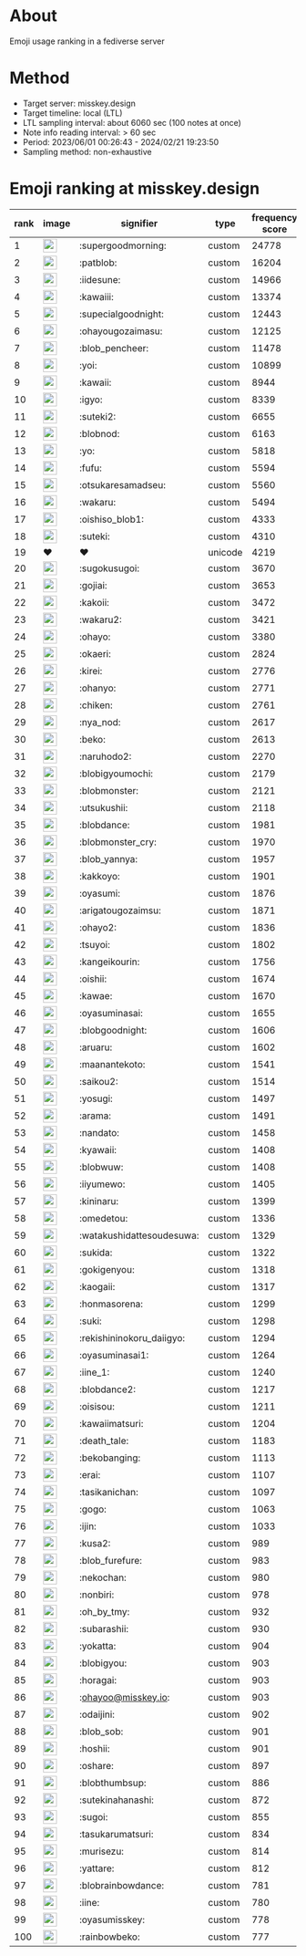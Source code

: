 # About
Emoji usage ranking in a fediverse server

# Method
- Target server: misskey.design
- Target timeline: local (LTL)
- LTL sampling interval: about 6060 sec (100 notes at once)
- Note info reading interval: > 60 sec
- Period: 2023/06/01 00:26:43 - 2024/02/21 19:23:50 
- Sampling method: non-exhaustive

# Emoji ranking at misskey.design

|rank|image|signifier|type|frequency score|
|----|----|----|----|----|
|1|<img height="24" src="https://misskey.design/emoji/supergoodmorning.webp">|:supergoodmorning:|custom|24778|
|2|<img height="24" src="https://misskey.design/emoji/patblob.webp">|:patblob:|custom|16204|
|3|<img height="24" src="https://misskey.design/emoji/iidesune.webp">|:iidesune:|custom|14966|
|4|<img height="24" src="https://misskey.design/emoji/kawaiii.webp">|:kawaiii:|custom|13374|
|5|<img height="24" src="https://misskey.design/emoji/supecialgoodnight.webp">|:supecialgoodnight:|custom|12443|
|6|<img height="24" src="https://misskey.design/emoji/ohayougozaimasu.webp">|:ohayougozaimasu:|custom|12125|
|7|<img height="24" src="https://misskey.design/emoji/blob_pencheer.webp">|:blob_pencheer:|custom|11478|
|8|<img height="24" src="https://misskey.design/emoji/yoi.webp">|:yoi:|custom|10899|
|9|<img height="24" src="https://misskey.design/emoji/kawaii.webp">|:kawaii:|custom|8944|
|10|<img height="24" src="https://misskey.design/emoji/igyo.webp">|:igyo:|custom|8339|
|11|<img height="24" src="https://misskey.design/emoji/suteki2.webp">|:suteki2:|custom|6655|
|12|<img height="24" src="https://misskey.design/emoji/blobnod.webp">|:blobnod:|custom|6163|
|13|<img height="24" src="https://misskey.design/emoji/yo.webp">|:yo:|custom|5818|
|14|<img height="24" src="https://misskey.design/emoji/fufu.webp">|:fufu:|custom|5594|
|15|<img height="24" src="https://misskey.design/emoji/otsukaresamadseu.webp">|:otsukaresamadseu:|custom|5560|
|16|<img height="24" src="https://misskey.design/emoji/wakaru.webp">|:wakaru:|custom|5494|
|17|<img height="24" src="https://misskey.design/emoji/oishiso_blob1.webp">|:oishiso_blob1:|custom|4333|
|18|<img height="24" src="https://misskey.design/emoji/suteki.webp">|:suteki:|custom|4310|
|19|❤|❤|unicode|4219|
|20|<img height="24" src="https://misskey.design/emoji/sugokusugoi.webp">|:sugokusugoi:|custom|3670|
|21|<img height="24" src="https://misskey.design/emoji/gojiai.webp">|:gojiai:|custom|3653|
|22|<img height="24" src="https://misskey.design/emoji/kakoii.webp">|:kakoii:|custom|3472|
|23|<img height="24" src="https://misskey.design/emoji/wakaru2.webp">|:wakaru2:|custom|3421|
|24|<img height="24" src="https://misskey.design/emoji/ohayo.webp">|:ohayo:|custom|3380|
|25|<img height="24" src="https://misskey.design/emoji/okaeri.webp">|:okaeri:|custom|2824|
|26|<img height="24" src="https://misskey.design/emoji/kirei.webp">|:kirei:|custom|2776|
|27|<img height="24" src="https://misskey.design/emoji/ohanyo.webp">|:ohanyo:|custom|2771|
|28|<img height="24" src="https://misskey.design/emoji/chiken.webp">|:chiken:|custom|2761|
|29|<img height="24" src="https://misskey.design/emoji/nya_nod.webp">|:nya_nod:|custom|2617|
|30|<img height="24" src="https://misskey.design/emoji/beko.webp">|:beko:|custom|2613|
|31|<img height="24" src="https://misskey.design/emoji/naruhodo2.webp">|:naruhodo2:|custom|2270|
|32|<img height="24" src="https://misskey.design/emoji/blobigyoumochi.webp">|:blobigyoumochi:|custom|2179|
|33|<img height="24" src="https://misskey.design/emoji/blobmonster.webp">|:blobmonster:|custom|2121|
|34|<img height="24" src="https://misskey.design/emoji/utsukushii.webp">|:utsukushii:|custom|2118|
|35|<img height="24" src="https://misskey.design/emoji/blobdance.webp">|:blobdance:|custom|1981|
|36|<img height="24" src="https://misskey.design/emoji/blobmonster_cry.webp">|:blobmonster_cry:|custom|1970|
|37|<img height="24" src="https://misskey.design/emoji/blob_yannya.webp">|:blob_yannya:|custom|1957|
|38|<img height="24" src="https://misskey.design/emoji/kakkoyo.webp">|:kakkoyo:|custom|1901|
|39|<img height="24" src="https://misskey.design/emoji/oyasumi.webp">|:oyasumi:|custom|1876|
|40|<img height="24" src="https://misskey.design/emoji/arigatougozaimsu.webp">|:arigatougozaimsu:|custom|1871|
|41|<img height="24" src="https://misskey.design/emoji/ohayo2.webp">|:ohayo2:|custom|1836|
|42|<img height="24" src="https://misskey.design/emoji/tsuyoi.webp">|:tsuyoi:|custom|1802|
|43|<img height="24" src="https://misskey.design/emoji/kangeikourin.webp">|:kangeikourin:|custom|1756|
|44|<img height="24" src="https://misskey.design/emoji/oishii.webp">|:oishii:|custom|1674|
|45|<img height="24" src="https://misskey.design/emoji/kawae.webp">|:kawae:|custom|1670|
|46|<img height="24" src="https://misskey.design/emoji/oyasuminasai.webp">|:oyasuminasai:|custom|1655|
|47|<img height="24" src="https://misskey.design/emoji/blobgoodnight.webp">|:blobgoodnight:|custom|1606|
|48|<img height="24" src="https://misskey.design/emoji/aruaru.webp">|:aruaru:|custom|1602|
|49|<img height="24" src="https://misskey.design/emoji/maanantekoto.webp">|:maanantekoto:|custom|1541|
|50|<img height="24" src="https://misskey.design/emoji/saikou2.webp">|:saikou2:|custom|1514|
|51|<img height="24" src="https://misskey.design/emoji/yosugi.webp">|:yosugi:|custom|1497|
|52|<img height="24" src="https://misskey.design/emoji/arama.webp">|:arama:|custom|1491|
|53|<img height="24" src="https://misskey.design/emoji/nandato.webp">|:nandato:|custom|1458|
|54|<img height="24" src="https://misskey.design/emoji/kyawaii.webp">|:kyawaii:|custom|1408|
|55|<img height="24" src="https://misskey.design/emoji/blobwuw.webp">|:blobwuw:|custom|1408|
|56|<img height="24" src="https://misskey.design/emoji/iiyumewo.webp">|:iiyumewo:|custom|1405|
|57|<img height="24" src="https://misskey.design/emoji/kininaru.webp">|:kininaru:|custom|1399|
|58|<img height="24" src="https://misskey.design/emoji/omedetou.webp">|:omedetou:|custom|1336|
|59|<img height="24" src="https://misskey.design/emoji/watakushidattesoudesuwa.webp">|:watakushidattesoudesuwa:|custom|1329|
|60|<img height="24" src="https://misskey.design/emoji/sukida.webp">|:sukida:|custom|1322|
|61|<img height="24" src="https://misskey.design/emoji/gokigenyou.webp">|:gokigenyou:|custom|1318|
|62|<img height="24" src="https://misskey.design/emoji/kaogaii.webp">|:kaogaii:|custom|1317|
|63|<img height="24" src="https://misskey.design/emoji/honmasorena.webp">|:honmasorena:|custom|1299|
|64|<img height="24" src="https://misskey.design/emoji/suki.webp">|:suki:|custom|1298|
|65|<img height="24" src="https://misskey.design/emoji/rekishininokoru_daiigyo.webp">|:rekishininokoru_daiigyo:|custom|1294|
|66|<img height="24" src="https://misskey.design/emoji/oyasuminasai1.webp">|:oyasuminasai1:|custom|1264|
|67|<img height="24" src="https://misskey.design/emoji/iine_1.webp">|:iine_1:|custom|1240|
|68|<img height="24" src="https://misskey.design/emoji/blobdance2.webp">|:blobdance2:|custom|1217|
|69|<img height="24" src="https://misskey.design/emoji/oisisou.webp">|:oisisou:|custom|1211|
|70|<img height="24" src="https://misskey.design/emoji/kawaiimatsuri.webp">|:kawaiimatsuri:|custom|1204|
|71|<img height="24" src="https://misskey.design/emoji/death_tale.webp">|:death_tale:|custom|1183|
|72|<img height="24" src="https://misskey.design/emoji/bekobanging.webp">|:bekobanging:|custom|1113|
|73|<img height="24" src="https://misskey.design/emoji/erai.webp">|:erai:|custom|1107|
|74|<img height="24" src="https://misskey.design/emoji/tasikanichan.webp">|:tasikanichan:|custom|1097|
|75|<img height="24" src="https://misskey.design/emoji/gogo.webp">|:gogo:|custom|1063|
|76|<img height="24" src="https://misskey.design/emoji/ijin.webp">|:ijin:|custom|1033|
|77|<img height="24" src="https://misskey.design/emoji/kusa2.webp">|:kusa2:|custom|989|
|78|<img height="24" src="https://misskey.design/emoji/blob_furefure.webp">|:blob_furefure:|custom|983|
|79|<img height="24" src="https://misskey.design/emoji/nekochan.webp">|:nekochan:|custom|980|
|80|<img height="24" src="https://misskey.design/emoji/nonbiri.webp">|:nonbiri:|custom|978|
|81|<img height="24" src="https://misskey.design/emoji/oh_by_tmy.webp">|:oh_by_tmy:|custom|932|
|82|<img height="24" src="https://misskey.design/emoji/subarashii.webp">|:subarashii:|custom|930|
|83|<img height="24" src="https://misskey.design/emoji/yokatta.webp">|:yokatta:|custom|904|
|84|<img height="24" src="https://misskey.design/emoji/blobigyou.webp">|:blobigyou:|custom|903|
|85|<img height="24" src="https://misskey.design/emoji/horagai.webp">|:horagai:|custom|903|
|86|<img height="24" src="https://misskey.design/emoji/ohayoo.webp">|:ohayoo@misskey.io:|custom|903|
|87|<img height="24" src="https://misskey.design/emoji/odaijini.webp">|:odaijini:|custom|902|
|88|<img height="24" src="https://misskey.design/emoji/blob_sob.webp">|:blob_sob:|custom|901|
|89|<img height="24" src="https://misskey.design/emoji/hoshii.webp">|:hoshii:|custom|901|
|90|<img height="24" src="https://misskey.design/emoji/oshare.webp">|:oshare:|custom|897|
|91|<img height="24" src="https://misskey.design/emoji/blobthumbsup.webp">|:blobthumbsup:|custom|886|
|92|<img height="24" src="https://misskey.design/emoji/sutekinahanashi.webp">|:sutekinahanashi:|custom|872|
|93|<img height="24" src="https://misskey.design/emoji/sugoi.webp">|:sugoi:|custom|855|
|94|<img height="24" src="https://misskey.design/emoji/tasukarumatsuri.webp">|:tasukarumatsuri:|custom|834|
|95|<img height="24" src="https://misskey.design/emoji/murisezu.webp">|:murisezu:|custom|814|
|96|<img height="24" src="https://misskey.design/emoji/yattare.webp">|:yattare:|custom|812|
|97|<img height="24" src="https://misskey.design/emoji/blobrainbowdance.webp">|:blobrainbowdance:|custom|781|
|98|<img height="24" src="https://misskey.design/emoji/iine.webp">|:iine:|custom|780|
|99|<img height="24" src="https://misskey.design/emoji/oyasumisskey.webp">|:oyasumisskey:|custom|778|
|100|<img height="24" src="https://misskey.design/emoji/rainbowbeko.webp">|:rainbowbeko:|custom|777|
